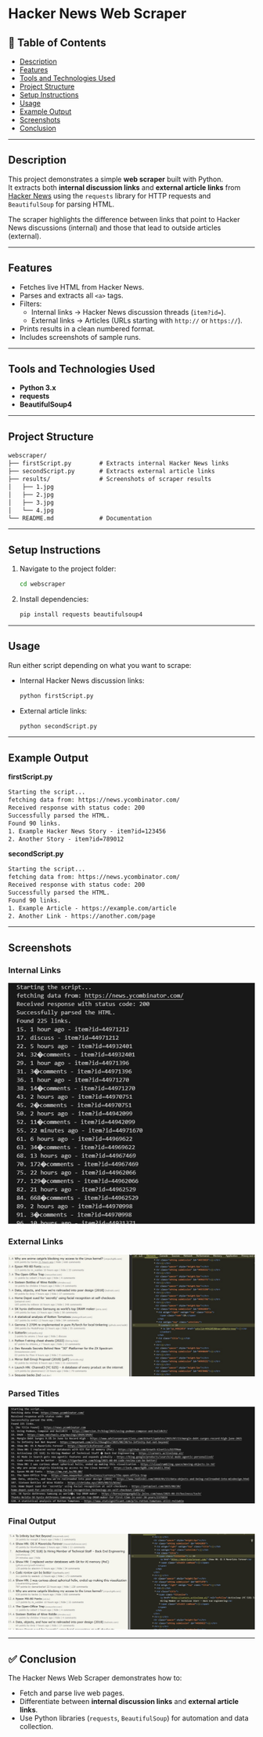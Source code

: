# **Hacker News Web Scraper**

## 📑 Table of Contents
- [Description](#description)
- [Features](#features)
- [Tools and Technologies Used](#tools-and-technologies-used)
- [Project Structure](#project-structure)
- [Setup Instructions](#setup-instructions)
- [Usage](#usage)
- [Example Output](#example-output)
- [Screenshots](#screenshots)
- [Conclusion](#conclusion)

---

## **Description**
This project demonstrates a simple **web scraper** built with Python.  
It extracts both **internal discussion links** and **external article links** from [Hacker News](https://news.ycombinator.com/) using the `requests` library for HTTP requests and `BeautifulSoup` for parsing HTML.

The scraper highlights the difference between links that point to Hacker News discussions (internal) and those that lead to outside articles (external).

---

## **Features**
- Fetches live HTML from Hacker News.  
- Parses and extracts all `<a>` tags.  
- Filters:  
  - Internal links → Hacker News discussion threads (`item?id=`).  
  - External links → Articles (URLs starting with `http://` or `https://`).  
- Prints results in a clean numbered format.  
- Includes screenshots of sample runs.

---

## **Tools and Technologies Used**
- **Python 3.x**
- **requests**
- **BeautifulSoup4**

---

## **Project Structure**
```
webscraper/
├── firstScript.py        # Extracts internal Hacker News links
├── secondScript.py       # Extracts external article links
├── results/              # Screenshots of scraper results
│   ├── 1.jpg
│   ├── 2.jpg
│   ├── 3.jpg
│   └── 4.jpg
└── README.md             # Documentation
```

---

## **Setup Instructions**
1. Navigate to the project folder:
   ```bash
   cd webscraper
   ```

2. Install dependencies:
   ```bash
   pip install requests beautifulsoup4
   ```

---

## **Usage**
Run either script depending on what you want to scrape:

- Internal Hacker News discussion links:
  ```bash
  python firstScript.py
  ```

- External article links:
  ```bash
  python secondScript.py
  ```

---

## **Example Output**

**firstScript.py**
```
Starting the script...
fetching data from: https://news.ycombinator.com/
Received response with status code: 200
Successfully parsed the HTML.
Found 90 links.
1. Example Hacker News Story - item?id=123456
2. Another Story - item?id=789012
```

**secondScript.py**
```
Starting the script...
fetching data from: https://news.ycombinator.com/
Received response with status code: 200
Successfully parsed the HTML.
Found 90 links.
1. Example Article - https://example.com/article
2. Another Link - https://another.com/page
```

---

## **Screenshots**
### Internal Links
![Internal](results/1.jpg)

### External Links
![External](results/2.jpg)

### Parsed Titles
![Titles](results/3.jpg)

### Final Output
![Output](results/4.jpg)

---

## ✅ **Conclusion**
The Hacker News Web Scraper demonstrates how to:  
- Fetch and parse live web pages.  
- Differentiate between **internal discussion links** and **external article links**.  
- Use Python libraries (`requests`, `BeautifulSoup`) for automation and data collection.  
